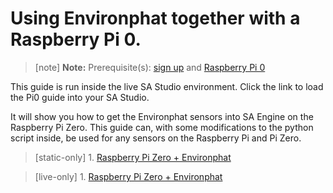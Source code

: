 # Using Environphat together with a Raspberry Pi 0.

> [note]  **Note:** Prerequisite(s): [sign up](/docs/usermd/getting-started/sign-up.md) and  [Raspberry Pi 0](/docs/usermd/getting-started/rpi/README.md) 

This guide is run inside the live SA Studio environment. Click the link to load the Pi0 guide into your SA Studio.

It will show you how to get the Environphat sensors into SA Engine on the Raspberry Pi Zero. This guide can, with some modifications to the python script inside, be used for any sensors on the Raspberry Pi and Pi Zero. 

> [static-only] 1. [Raspberry Pi Zero + Environphat](https://studio.streamanalyze.com?dl=Iy9kb2NzLyZsb2FkX2V4dGVybmFsPXN0cmVhbWFuYWx5emUuY29tL3BpMCZnb3RvPXBpMC9kb2NzLm1k)

> [live-only] 1. [Raspberry Pi Zero + Environphat](/docs/&load_external=streamanalyze.com/pi0&goto=pi0/docs.md)
